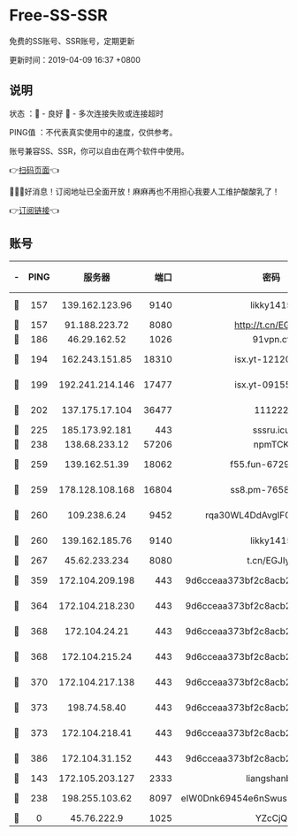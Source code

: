 # Free-SS-SSR

免费的SS账号、SSR账号，定期更新

更新时间：2019-04-09 16:37 +0800

## 说明

状态     ：🙂 - 良好 🙁 - 多次连接失败或连接超时

PING值   ：不代表真实使用中的速度，仅供参考。

账号兼容SS、SSR，你可以自由在两个软件中使用。

👉[扫码页面](https://liesauer.github.io/Free-SS-SSR/)👈

🎉🎉🎉好消息！订阅地址已全面开放！麻麻再也不用担心我要人工维护酸酸乳了！

👉[订阅链接](https://www.liesauer.net/yogurt/subscribe?ACCESS_TOKEN=DAYxR3mMaZAsaqUb)👈

## 账号

|-|PING|服务器|端口|密码|加密方式|区域|
|:----:|:----:|:-----:|-----:|:----:|:----:|:----:|
|🙂|157|139.162.123.96|9140|likky1415|aes-256-cfb|JP|
|🙂|157|91.188.223.72|8080|http://t.cn/EGJIyrl|rc4-md5|RU|
|🙂|186|46.29.162.52|1026|91vpn.cf|rc4-md5|RU|
|🙂|194|162.243.151.85|18310|isx.yt-12120074|aes-256-cfb|US|
|🙂|199|192.241.214.146|17477|isx.yt-09155805|aes-256-cfb|US|
|🙂|202|137.175.17.104|36477|111222|aes-256-cfb|US|
|🙂|225|185.173.92.181|443|sssru.icu|rc4-md5|RU|
|🙂|238|138.68.233.12|57206|npmTCK|rc4-md5|US|
|🙂|259|139.162.51.39|18062|f55.fun-67295461|aes-256-cfb|SG|
|🙂|259|178.128.108.168|16804|ss8.pm-76588510|aes-256-cfb|SG|
|🙂|260|109.238.6.24|9452|rqa30WL4DdAvgIFG6Fs3znzTa|aes-256-cfb|FR|
|🙂|260|139.162.185.76|9140|likky1415|aes-256-cfb|DE|
|🙂|267|45.62.233.234|8080|t.cn/EGJIyrl|rc4-md5|CA|
|🙂|359|172.104.209.198|443|9d6cceaa373bf2c8acb22e60b6a58be6|aes-256-cfb|US|
|🙂|364|172.104.218.230|443|9d6cceaa373bf2c8acb22e60b6a58be6|aes-256-cfb|US|
|🙂|368|172.104.24.21|443|9d6cceaa373bf2c8acb22e60b6a58be6|aes-256-cfb|US|
|🙂|368|172.104.215.24|443|9d6cceaa373bf2c8acb22e60b6a58be6|aes-256-cfb|US|
|🙂|370|172.104.217.138|443|9d6cceaa373bf2c8acb22e60b6a58be6|aes-256-cfb|US|
|🙂|373|198.74.58.40|443|9d6cceaa373bf2c8acb22e60b6a58be6|aes-256-cfb|US|
|🙂|373|172.104.218.41|443|9d6cceaa373bf2c8acb22e60b6a58be6|aes-256-cfb|US|
|🙂|386|172.104.31.152|443|9d6cceaa373bf2c8acb22e60b6a58be6|aes-256-cfb|US|
|🙂|143|172.105.203.127|2333|liangshanbo|chacha20|JP|
|🙂|238|198.255.103.62|8097|eIW0Dnk69454e6nSwuspv9DmS201tQ0D|aes-256-cfb|US|
|🙁|0|45.76.222.9|1025|YZcCjQ|rc4-md5|JP|
